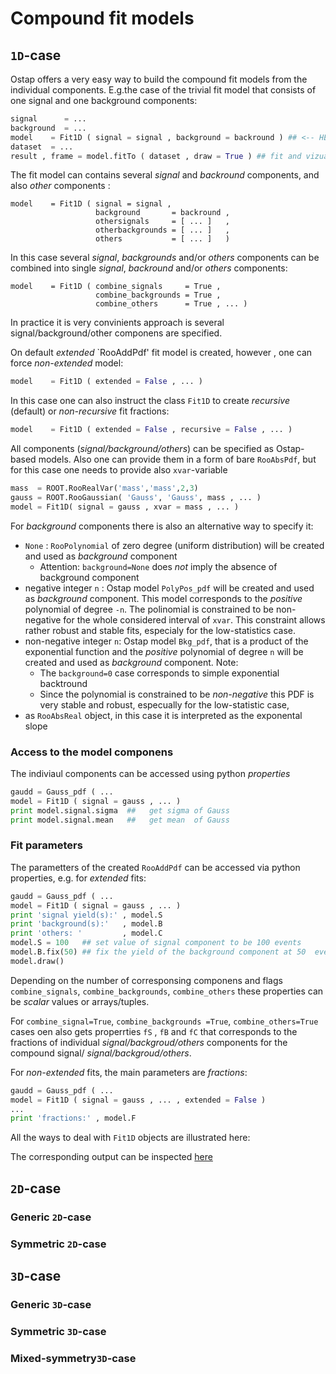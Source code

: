 # Compound fit models 

## `1D`-case 
Ostap offers a very easy way to build the compound fit models from the individual components. E.g.the case of  the trivial fit model that consists of one signal and one background components:
```python
signal      = ... 
background  = ...
model    = Fit1D ( signal = signal , background = backround ) ## <-- HERE! 
dataset  = ...
result , frame = model.fitTo ( dataset , draw = True ) ## fit and vizualize  
```
The  fit model can contains several _signal_ and _backround_ components, and also _other_ components :
```python'
model    = Fit1D ( signal = signal ,
                   background       = backround , 
                   othersignals     = [ ... ]   , 
                   otherbackgrounds = [ ... ]   , 
                   others           = [ ... ]   ) 
```
In this case several _signal_, _backgrounds_ and/or _others_ components can be combined into single _signal_, 
_backround_ and/or _others_ components:
```python'
model    = Fit1D ( combine_signals     = True , 
                   combine_backgrounds = True , 
                   combine_others      = True , ... ) 
```
In practice it is very convinients approach is several signal/background/other componens are specified. 


On default _extended_ `RooAddPdf' fit model is created, however ,  one can force _non-extended_ model:
```python
model    = Fit1D ( extended = False , ... ) 
```
In this case one can also instruct the class `Fit1D` to create _recursive_ (default)  or _non-recursive_ fit fractions:
```python
model    = Fit1D ( extended = False , recursive = False , ... ) 
```


All components (_signal/background/others_)  can be specified as Ostap-based models. Also one can provide them in a form of bare `RooAbsPdf`, but for this case one needs to provide also `xvar`-variable
```python
mass  = ROOT.RooRealVar('mass','mass',2,3)
gauss = ROOT.RooGaussian( 'Gauss', 'Gauss', mass , ... )
model = Fit1D( signal = gauss , xvar = mass , ... )  
```
For  _background_ components there is also an alternative way to specify it: 
  - `None` : `RooPolynomial` of zero degree (uniform distribution) will be created and used as _background_ component
       * Attention: `background=None` does *not* imply the absence of background component
  - negative integer `n` :  Ostap model `PolyPos_pdf` will be created and used as _background_ component. This model corresponds to the _positive_ polynomial of  degree `-n`. The polinomial is constrained to be non-negative for the whole considered interval of `xvar`.  This constraint allows rather robust and stable fits, especialy  for the low-statistics case. 
  - non-negative integer `n`: Ostap model `Bkg_pdf`, that  is a product of the exponential function and the _positive_ polynomial of degree `n` will be created and used as _background_  component. Note: 
       * The `background=0` case corresponds to simple exponential backtround 
       * Since the polynomial is constrained  to be _non-negative_ this PDF is very stable and robust, especually for the low-statistic case,
  - as `RooAbsReal` object,  in this  case it is interpreted as the exponental slope
 

### Access to the model  componens 

The indiviaul components can be accessed  using python _properties_
```python
gaudd = Gauss_pdf ( ... 
model = Fit1D ( signal = gauss , ... ) 
print model.signal.sigma  ##   get sigma of Gauss 
print model.signal.mean   ##   get mean  of Gauss 
```

### Fit parameters 
The parametters of the created `RooAddPdf` can be accessed via python properties, 
e.g. for _extended_ fits:
```python
gaudd = Gauss_pdf ( ... 
model = Fit1D ( signal = gauss , ... ) 
print 'signal yield(s):' , model.S   
print 'background(s):'   , model.B
print 'others: '         , model.C
model.S = 100   ## set value of signal component to be 100 events 
model.B.fix(50) ## fix the yield of the background component at 50  events 
model.draw() 
```
Depending on the number of corresponsing componens and flags `combine_signals`, `combine_backgrounds`, `combine_others` these properties can be _scalar_ values or arrays/tuples.

For  `combine_signal=True`, `combine_backgrounds =True`,  `combine_others=True` cases oen also gets properrties `fS` , `fB` and `fC` that corresponds to the  fractions of individual _signal/backgroud/others_ components for the compound signal/ _signal/backgroud/others_.

For _non-extended_ fits, the main parameters are _fractions_:
```python
gaudd = Gauss_pdf ( ... 
model = Fit1D ( signal = gauss , ... , extended = False ) 
...
print 'fractions:' , model.F   
```

All the ways to deal with `Fit1D` objects are illustrated here:
<script src="https://gist.github.com/VanyaBelyaev/1aa3edda0d6b7370db5dd8c1124f5aff.js"/></script>
The  corresponding output can be inspected [here](https://gist.github.com/VanyaBelyaev/9bb427a2c93cba78e5aa4f4023d2686b)

## `2D`-case 
### Generic `2D`-case 
### Symmetric `2D`-case 

## `3D`-case 
### Generic `3D`-case 
### Symmetric `3D`-case 
### Mixed-symmetry`3D`-case 
